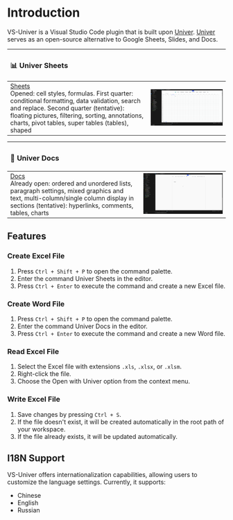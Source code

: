 # Introduction

VS-Univer is a Visual Studio Code plugin that is built upon [Univer](https://github.com/dream-num/univer). [Univer](https://github.com/dream-num/univer) serves as an open-source alternative to Google Sheets, Slides, and Docs.

| <h3>📊 Univer Sheets</h3> | |
| :------------------------ | :------------------- |
| [Sheets](https://www.univer.ai/examples/sheets/)<br>Opened: cell styles, formulas. First quarter: conditional formatting, data validation, search and replace. Second quarter (tentative): floating pictures, filtering, sorting, annotations, charts, pivot tables, super tables (tables), shaped | ![Sheets](./media/assets/vs-sheets.gif) |

| <h3>📝 Univer Docs</h3> | |
| :---------------------- | :------------------- |
| [Docs](https://www.univer.ai/examples/docs/)<br>Already open: ordered and unordered lists, paragraph settings, mixed graphics and text, multi-column/single column display in sections (tentative): hyperlinks, comments, tables, charts | ![Docs](./media/assets/vs-docs.gif) |

## Features

### Create Excel File

1. Press `Ctrl + Shift + P` to open the command palette.
2. Enter the command Univer Sheets in the editor.
3. Press `Ctrl + Enter` to execute the command and create a new Excel file.

### Create Word File
1. Press `Ctrl + Shift + P` to open the command palette.
2. Enter the command Univer Docs in the editor.
3. Press `Ctrl + Enter` to execute the command and create a new Word file.

### Read Excel File
1. Select the Excel file with extensions `.xls`, `.xlsx`, or `.xlsm`.
2. Right-click the file.
3. Choose the Open with Univer option from the context menu.

### Write Excel File
1. Save changes by pressing `Ctrl + S`.
2. If the file doesn't exist, it will be created automatically in the root path of your workspace.
3. If the file already exists, it will be updated automatically.

## I18N Support
VS-Univer offers internationalization capabilities, allowing users to customize the language settings. Currently, it supports:

- Chinese
- English
- Russian
